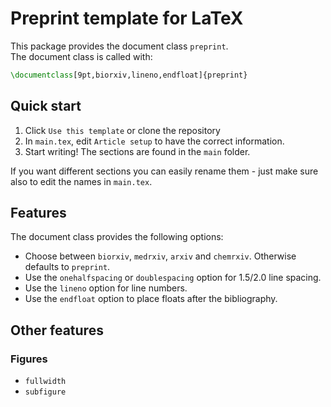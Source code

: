 # Preprint template for LaTeX
This package provides the document class `preprint`.  
The document class is called with:
```latex
\documentclass[9pt,biorxiv,lineno,endfloat]{preprint}
```

## Quick start
1. Click `Use this template` or clone the repository
2. In `main.tex`, edit `Article setup` to have the correct information.
3. Start writing! The sections are found in the `main` folder.

If you want different sections you can easily rename them - just make sure also to edit the names in `main.tex`.

## Features
The document class provides the following options:
- Choose between `biorxiv`, `medrxiv`, `arxiv` and `chemrxiv`. Otherwise defaults to `preprint`.  
- Use the `onehalfspacing` or `doublespacing` option for 1.5/2.0 line spacing.  
- Use the `lineno` option for line numbers.  
- Use the `endfloat` option to place floats after the bibliography.  

## Other features
### Figures
- `fullwidth`
- `subfigure`
